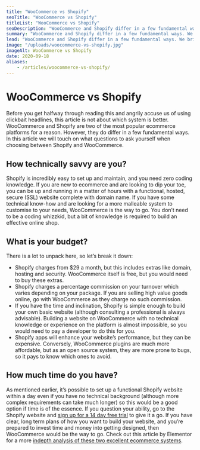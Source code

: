```yaml
---
title: "WooCommerce vs Shopify"
seoTitle: "WooCommerce vs Shopify"
titleList: "WooCommerce vs Shopify"
seoDescription: "WooCommerce and Shopify differ in a few fundamental ways. We briefly look at factors that may sway you in one direction or the other."
summary: "WooCommerce and Shopify differ in a few fundamental ways. We briefly look at factors that may sway you in one direction or the other."
lead: "WooCommerce and Shopify differ in a few fundamental ways. We briefly look at factors that may sway you in one direction or the other."
image: "/uploads/woocommerce-vs-shopify.jpg"
imageAlt: WooCommerce vs Shopify
date: 2020-09-18
aliases:
    - /articles/woocommerce-vs-shopify/
---
```


# WooCommerce vs Shopify
Before you get halfway through reading this and angrily accuse us of using clickbait headlines, this article is not about which system is better. WooCommerce and Shopify are two of the most popular ecommerce platforms for a reason. However, they do differ in a few fundamental ways. In this article we will touch on what questions to ask yourself when choosing between Shopify and WooCommerce.

## How technically savvy are you?
Shopify is incredibly easy to set up and maintain, and you need zero coding knowledge. If you are new to ecommerce and are looking to dip your toe, you can be up and running in a matter of hours with a functional, hosted, secure (SSL) website complete with domain name. If you have some technical know-how and are looking for a more malleable system to customise to your needs, WooCommerce is the way to go. You don’t need to be a coding whizzkid, but a bit of knowledge is required to build an effective online shop.

## What is your budget?
There is a lot to unpack here, so let’s break it down:

- Shopify charges from $29 a month, but this includes extras like domain, hosting and security. WooCommerce itself is free, but you would need to buy these extras.
- Shopify charges a percentage commission on your turnover which varies depending on your package. If you are selling high value goods online, go with WooCommerce as they charge no such commission.
- If you have the time and inclination, Shopify is simple enough to build your own basic website (although consulting a professional is always advisable). Building a website on WooCommerce with no technical knowledge or experience on the platform is almost impossible, so you would need to pay a developer to do this for you.
- Shopify apps will enhance your website’s performance, but they can be expensive. Conversely, WooCommerce plugins are much more affordable, but as an open source system, they are more prone to bugs, so it pays to know which ones to avoid.

## How much time do you have?
As mentioned earlier, it’s possible to set up a functional Shopify website within a day even if you have no technical background (although more complex requirements can take much longer) so this would be a good option if time is of the essence. If you question your ability, go to the Shopify website and [sign up for a 14 day free trial](https://www.shopify.co.za "Try Shopify free for 14 days") to give it a go. If you have clear, long term plans of how you want to build your website, and you’re prepared to invest time and money into getting designed, then WooCommerce would be the way to go. Check out this article by Elementor for a more [indepth analysis of these two excellent ecommerce systems](https://elementor.com/blog/shopify-vs-woocommerce/ "Shopify vs WooCommerce: Which Is the Best Ecommerce Platform in 2021?").